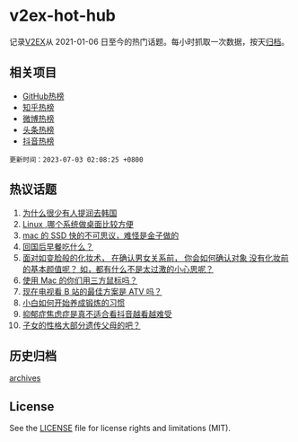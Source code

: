 # v2ex-hot-hub

 记录[V2EX](https://www.v2ex.com/)从 2021-01-06 日至今的热门话题。每小时抓取一次数据，按天[归档](archives)。
 
 ## 相关项目

- [GitHub热榜](https://github.com/lonnyzhang423/github-hot-hub)
- [知乎热榜](https://github.com/lonnyzhang423/zhihu-hot-hub)
- [微博热榜](https://github.com/lonnyzhang423/weibo-hot-hub)
- [头条热榜](https://github.com/lonnyzhang423/toutiao-hot-hub)
- [抖音热榜](https://github.com/lonnyzhang423/douyin-hot-hub)


 `更新时间：2023-07-03 02:08:25 +0800`

## 热议话题

1. [为什么很少有人提润去韩国](https://www.v2ex.com/t/953449)
1. [Linux ,哪个系统做桌面比较方便](https://www.v2ex.com/t/953406)
1. [mac 的 SSD 快的不可思议，难怪是金子做的](https://www.v2ex.com/t/953371)
1. [回国后早餐吃什么？](https://www.v2ex.com/t/953469)
1. [面对如变脸般的化妆术， 在确认男女关系前， 你会如何确认对象 没有化妆前的基本颜值呢？ 如，都有什么不是太过激的小心思呢？](https://www.v2ex.com/t/953450)
1. [使用 Mac 的你们用三方鼠标吗？](https://www.v2ex.com/t/953363)
1. [现在电视看 B 站的最佳方案是 ATV 吗？](https://www.v2ex.com/t/953372)
1. [小白如何开始养成锻炼的习惯](https://www.v2ex.com/t/953389)
1. [抑郁症焦虑症是真不适合看抖音越看越难受](https://www.v2ex.com/t/953384)
1. [子女的性格大部分遗传父母的吧？](https://www.v2ex.com/t/953451)

## 历史归档

[archives](archives)

## License

See the [LICENSE](LICENSE) file for license rights and limitations (MIT).
